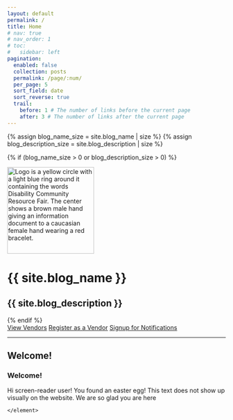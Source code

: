 ```yaml
---
layout: default
permalink: /
title: Home
# nav: true
# nav_order: 1
# toc:
#   sidebar: left
pagination:
  enabled: false
  collection: posts
  permalink: /page/:num/
  per_page: 5
  sort_field: date
  sort_reverse: true
  trail:
    before: 1 # The number of links before the current page
    after: 3 # The number of links after the current page
---
```


{% assign blog_name_size = site.blog_name | size %}
{% assign blog_description_size = site.blog_description | size %}

{% if (blog_name_size > 0 or blog_description_size > 0) %}

<div class="header-bar">
  <img src="{{ site.logo | prepend: '/assets/img/' | relative_url | bust_file_cache }}" style="height:200px" alt="Logo is a yellow circle with a light blue ring around it containing the words Disability Community Resource Fair. The center shows a brown male hand giving an information document to a caucasian female hand wearing a red bracelet."/>
  <h1>{{ site.blog_name }}</h1>
  <h2>{{ site.blog_description }}</h2>
</div>
{% endif %}

<div class="vendor-buttons">
  <a href="/vendors" class="btn btn-primary">View Vendors</a>
  <a href="/vendors/register" class="btn btn-secondary">Register as a Vendor</a>
  <a href="/register" class="btn btn-success">Signup for Notifications</a>
</div>

<hr/>
<div class="post">
 <h2>Welcome!</h2>
 <h3>Welcome!</h3>
  <element class="sr-only">
  Hi screen-reader user! You found an easter egg! This text does not show up visually on the website. We are so glad you are here
</div>

<div class="post">
    
      
    </element>

